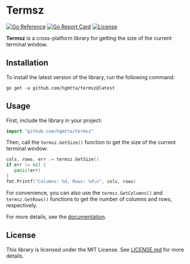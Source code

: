 # Termsz
[![Go Reference](https://img.shields.io/badge/go-reference-blue?style=for-the-badge)](https://pkg.go.dev/github.com/hgmtta/termsz)
[![Go Report Card](https://goreportcard.com/badge/github.com/hgmtta/termsz?style=for-the-badge)](https://goreportcard.com/report/github.com/hgmtta/termsz)
[![License](https://img.shields.io/github/license/hgmtta/termsz?style=for-the-badge)](LICENSE.md)

**Termsz** is a cross-platform library for getting the size of the current terminal window.

## Installation
To install the latest version of the library, run the following command:
```
go get -u github.com/hgmtta/termsz@latest
```

## Usage
First, include the library in your project:
```go
import "github.com/hgmtta/termsz"
```

Then, call the `termsz.GetSize()` function to get the size of the current terminal window:
```go
cols, rows, err := termsz.GetSize()
if err != nil {
   panic(err)
}
fmt.Printf("Columns: %d, Rows: %d\n", cols, rows)
```
For convenience, you can also use the `termsz.GetColumns()` and `termsz.GetRows()` functions to get the number of columns and rows, respectively.

For more details, see the [documentation](https://pkg.go.dev/github.com/hgmtta/termsz).

## License
This library is licensed under the MIT License. See [LICENSE.md](LICENSE.md) for more details.